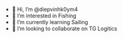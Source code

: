 - 👋 Hi, I’m @diepvinhk0ym4
- 👀 I’m interested in Fishing
- 🌱 I’m currently learning Sailing
- 💞️ I’m looking to collaborate on TG Logitics


<!---
diepvinhk0ym4/diepvinhk0ym4 is a ✨ special ✨ repository because its `README.md` (this file) appears on your GitHub profile.
You can click the Preview link to take a look at your changes.
--->
